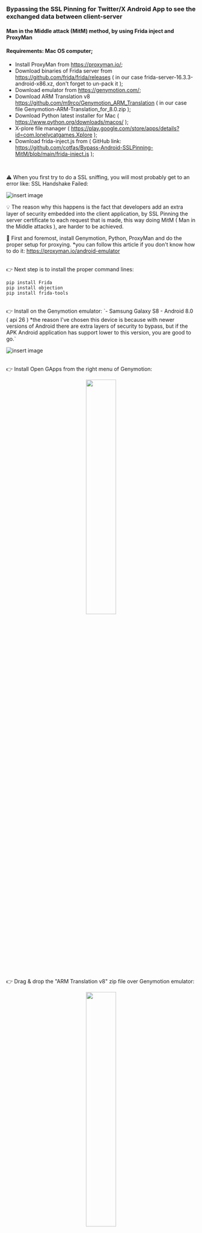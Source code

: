 ### Bypassing the SSL Pinning for Twitter/X Android App to see the exchanged data between client-server
#### Man in the Middle attack (MitM) method, by using Frida inject and ProxyMan

#### Requirements: Mac OS computer;
- Install ProxyMan from https://proxyman.io/;
- Download binaries of Frida server from https://github.com/frida/frida/releases ( in our case frida-server-16.3.3-android-x86.xz, don't forget to un-pack it );
- Download emulator from https://genymotion.com/;
- Download ARM Translation v8 https://github.com/m9rco/Genymotion_ARM_Translation ( in our case file Genymotion-ARM-Translation_for_8.0.zip );
- Download Python latest installer for Mac ( https://www.python.org/downloads/macos/ );
- X-plore file manager ( https://play.google.com/store/apps/details?id=com.lonelycatgames.Xplore );
- Download frida-inject.js from ( GitHub link: https://github.com/cotfas/Bypass-Android-SSLPinning-MitM/blob/main/frida-inject.js );

</br>


⚠️ When you first try to do a SSL sniffing, you will most probably get to an error like: SSL Handshake Failed:

![insert image](https://github.com/cotfas/Bypass-Android-SSLPinning-MitM/blob/main/screenshots/07-ssl-handshake-failed.png)

💡 The reason why this happens is the fact that developers add an extra layer of security embedded into the client application, by SSL Pinning the server certificate to each request that is made, this way doing MitM ( Man in the Middle attacks ), are harder to be achieved.

🧩 First and foremost, install Genymotion, Python,  ProxyMan and do the proper setup for proxying. *you can follow this article if you don't know how to do it: https://proxyman.io/android-emulator

</br>
👉 Next step is to install the proper command lines:

```
pip install Frida
pip install objection
pip install frida-tools
```

</br>
👉 Install on the Genymotion emulator:
`- Samsung Galaxy S8 - Android 8.0 ( api 26 ) *the reason I've chosen this device is because with newer versions of Android there are extra layers of security to bypass, but if the APK Android application has support lower to this version, you are good to go.`

![insert image](https://github.com/cotfas/Bypass-Android-SSLPinning-MitM/blob/main/screenshots/01-genymotion.png)

</br>
👉 Install Open GApps from the right menu of Genymotion:

<p align="center">
<img align="center" width="40%" src="https://github.com/cotfas/Bypass-Android-SSLPinning-MitM/blob/main/screenshots/03-install-gapps.png"/>
</p>

</br>
👉 Drag & drop the "ARM Translation v8" zip file over Genymotion emulator:

<p align="center">
<img align="center" width="40%" src="https://github.com/cotfas/Bypass-Android-SSLPinning-MitM/blob/main/screenshots/04-install-arm-translation.png"/>
</p>

</br>
👉 Install X-plore, and grant root privileges:

<p align="center">
<img align="center" width="40%" src="https://github.com/cotfas/Bypass-Android-SSLPinning-MitM/blob/main/screenshots/02-emulator-rooted.png"/>
</p>

</br>
👉 Export the ProxyMan certificate to your local computer, and rename it to cert-der-proxyman.crt

👉 Setup the ProxyMan SSL certificates over the emulator:

<p align="center">
<img align="center" width="60%" src="https://github.com/cotfas/Bypass-Android-SSLPinning-MitM/blob/main/screenshots/00-steps-setup-proxyman.png"/>
</p>

</br>
👉 Copy the frida-server and the cert-der-proxyman.crt certificate to your emulator (you can also use drag&drop), then move the files to: `device location: /data/local/tmp/`

<p align="center">
<img align="center" width="40%" src="https://github.com/cotfas/Bypass-Android-SSLPinning-MitM/blob/main/screenshots/08-xplore-folder-structure.png"/>
</p>

</br>
👉 Execute proper shell access:

```
adb shell chmod 755 /data/local/tmp/frida-server
adb shell chmod 755 /data/local/tmp/cert-der-proxyman.crt
```

</br>
👉 Execute the FRIDA server locally and let it run:

```
adb shell /data/local/tmp/frida-server
```

<p align="center">
<img align="center" width="80%" src="https://github.com/cotfas/Bypass-Android-SSLPinning-MitM/blob/main/screenshots/09-run-frida-server.png"/>
</p>

</br>
👉 Check if the FRIDA connection works by doing a PS ( process list ):
```
frida-ps -U
```
<p align="center">
<img align="center" width="80%" src="https://github.com/cotfas/Bypass-Android-SSLPinning-MitM/blob/main/screenshots/10-check-frida-connection.png"/>
</p>

</br>
♻️ Start the Android App as SSL nuked:
```
frida -U -f com.twitter.android -l frida-inject.js
```
<p align="center">
<img align="center" width="100%" src="https://github.com/cotfas/Bypass-Android-SSLPinning-MitM/blob/main/screenshots/11-hijack-certificate.png"/>
</p>

🏆 Voila.

</br>
🎯 Results:

![insert image](https://github.com/cotfas/Bypass-Android-SSLPinning-MitM/blob/main/screenshots/12-certificate-nuked-success.png)

![insert image](https://github.com/cotfas/Bypass-Android-SSLPinning-MitM/blob/main/screenshots/13-results01.png)

![insert image](https://github.com/cotfas/Bypass-Android-SSLPinning-MitM/blob/main/screenshots/14-results02.png)

![insert image](https://github.com/cotfas/Bypass-Android-SSLPinning-MitM/blob/main/screenshots/15-results03.png)

![insert image](https://github.com/cotfas/Bypass-Android-SSLPinning-MitM/blob/main/screenshots/16-results04.png)

![insert image](https://github.com/cotfas/Bypass-Android-SSLPinning-MitM/blob/main/screenshots/17-results05.png)


